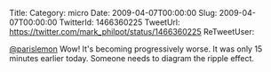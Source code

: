 Title: 
Category: micro
Date: 2009-04-07T00:00:00
Slug: 2009-04-07T00:00:00
TwitterId: 1466360225
TweetUrl: https://twitter.com/mark_philpot/status/1466360225
ReTweetUser: 

[@parislemon](https://twitter.com/parislemon) Wow! It's becoming progressively worse.  It was only 15 minutes earlier today. Someone needs to diagram the ripple effect.